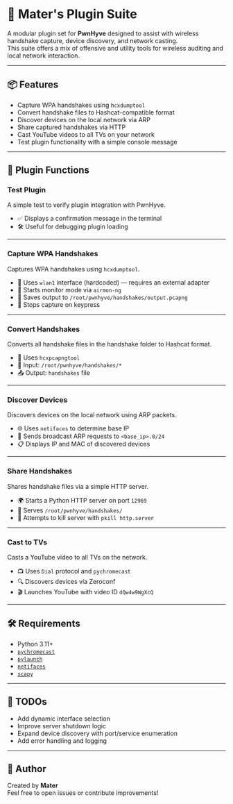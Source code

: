 # 🔐 Mater's Plugin Suite

A modular plugin set for **PwnHyve** designed to assist with wireless handshake capture, device discovery, and network casting.  
This suite offers a mix of offensive and utility tools for wireless auditing and local network interaction.

---

## 📦 Features

- Capture WPA handshakes using `hcxdumptool`
- Convert handshake files to Hashcat-compatible format
- Discover devices on the local network via ARP
- Share captured handshakes via HTTP
- Cast YouTube videos to all TVs on your network
- Test plugin functionality with a simple console message

---

## 🧩 Plugin Functions

### Test Plugin
A simple test to verify plugin integration with PwnHyve.

- ✅ Displays a confirmation message in the terminal  
- 🛠️ Useful for debugging plugin loading

---

### Capture WPA Handshakes
Captures WPA handshakes using `hcxdumptool`.

- 📡 Uses `wlan1` interface (hardcoded) — requires an external adapter  
- 🧪 Starts monitor mode via `airmon-ng`  
- 📝 Saves output to `/root/pwnhyve/handshakes/output.pcapng`  
- 🛑 Stops capture on keypress

---

### Convert Handshakes
Converts all handshake files in the handshake folder to Hashcat format.

- 🔄 Uses `hcxpcapngtool`  
- 📁 Input: `/root/pwnhyve/handshakes/*`  
- 📤 Output: `handshakes` file

---

### Discover Devices
Discovers devices on the local network using ARP packets.

- 🌐 Uses `netifaces` to determine base IP  
- 📡 Sends broadcast ARP requests to `<base_ip>.0/24`  
- 📋 Displays IP and MAC of discovered devices

---

### Share Handshakes
Shares handshake files via a simple HTTP server.

- 🌍 Starts a Python HTTP server on port `12969`  
- 📁 Serves `/root/pwnhyve/handshakes/`  
- 🛑 Attempts to kill server with `pkill http.server`

---

### Cast to TVs
Casts a YouTube video to all TVs on the network.

- 📺 Uses `Dial` protocol and `pychromecast`  
- 🔍 Discovers devices via Zeroconf  
- 🎬 Launches YouTube with video ID `dQw4w9WgXcQ`

---

## 🛠️ Requirements

- Python 3.11+
- [`pychromecast`](https://pypi.org/project/PyChromecast/)
- [`pylaunch`](https://pypi.org/project/pylaunch/)
- [`netifaces`](https://pypi.org/project/netifaces/)
- [`scapy`](https://pypi.org/project/scapy/)

---

## 🚧 TODOs

- Add dynamic interface selection  
- Improve server shutdown logic  
- Expand device discovery with port/service enumeration  
- Add error handling and logging

---

## 🧠 Author

Created by **Mater**  
Feel free to open issues or contribute improvements!
